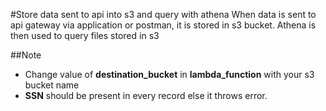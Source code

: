 #Store data sent to api into s3 and query with athena
When data is sent to api gateway via application or postman, it is stored in s3 bucket. Athena is then used to query
files stored in s3

##Note
* Change value of **destination_bucket** in **lambda_function** with your s3 bucket name
* **SSN** should be present in every record else it throws error.